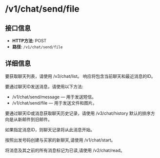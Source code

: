 # /v1/chat/send/file

## 接口信息

- **HTTP方法**: POST
- **路径**: `/v1/chat/send/file`

## 详细信息

要获取聊天列表，请使用 /v3/chat/list。 响应将包含当前聊天和最近消息的ID。

要通过聊天ID发送消息，请使用以下方法:

  * /v1/chat/send/message — 用于发送短信。
  * /v1/chat/send/file — 用于发送文件和图片。



要通过聊天ID或消息获取聊天历史记录，请使用 /v3/chat/history 默认的排序方向是从新邮件到旧邮件。

如果指定消息ID，则聊天记录将从此消息开始。

按照出发号码创建与买家的新聊天,请使用 /v1/chat/start。

将消息及其之前的所有消息标记为已读,请使用 /v2/chat/read。
